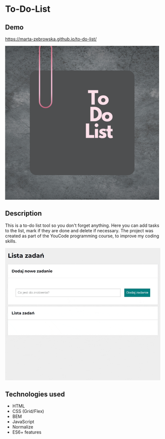 # To-Do-List

## Demo
https://marta-zebrowska.github.io/to-do-list/

<img src="https://github.com/marta-zebrowska/to-do-list/blob/main/images/share.png" width="500">

## Description
This is a to-do list tool so you don't forget anything. 
Here you can add tasks to the list, mark if they are done and delete if necessary.
The project was created as part of the YouCode programming course, to improve my coding skills.

<img src="https://github.com/marta-zebrowska/to-do-list/blob/main/images/chrome-capture-2022-11-6.gif" alt="presentation">

## Technologies used
-	HTML
-	CSS (Grid/Flex)
-	BEM
-	JavaScript
- Normalize
-	ES6+ features 

